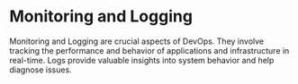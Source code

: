 # Monitoring and Logging

Monitoring and Logging are crucial aspects of DevOps. They involve tracking the performance and behavior of applications and infrastructure in real-time. Logs provide valuable insights into system behavior and help diagnose issues.

